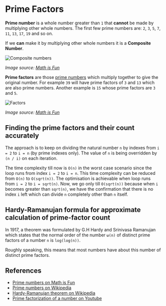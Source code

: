 # Prime Factors

**Prime number** is a whole number greater than `1` that **cannot** be made by multiplying other whole numbers. The first few prime numbers are: `2`, `3`, `5`, `7`, `11`, `13`, `17`, `19` and so on.

If we **can** make it by multiplying other whole numbers it is a **Composite Number**.

![Composite numbers](https://www.mathsisfun.com/numbers/images/prime-composite.svg)

_Image source: [Math is Fun](https://www.mathsisfun.com/prime-factorization.html)_

**Prime factors** are those [prime numbers](https://en.wikipedia.org/wiki/Prime_number) which multiply together to give the original number. For example `39` will have prime factors of `3` and `13` which are also prime numbers. Another example is `15` whose prime factors are `3` and `5`.

![Factors](https://www.mathsisfun.com/numbers/images/factor-2x3.svg)

_Image source: [Math is Fun](https://www.mathsisfun.com/prime-factorization.html)_

## Finding the prime factors and their count accurately

The approach is to keep on dividing the natural number `n` by indexes from `i = 2` to `i = n` (by prime indexes only). The value of `n` is being overridden by `(n / i)` on each iteration.

The time complexity till now is `O(n)` in the worst case scenario since the loop runs from index `i = 2` to `i = n`. This time complexity can be reduced from `O(n)` to `O(sqrt(n))`. The optimisation is achievable when loop runs from `i = 2` to `i = sqrt(n)`. Now, we go only till `O(sqrt(n))` because when `i` becomes greater than `sqrt(n)`, we have the confirmation that there is no index `i` left which can divide `n` completely other than `n` itself.

## Hardy-Ramanujan formula for approximate calculation of prime-factor count

In 1917, a theorem was formulated by G.H Hardy and Srinivasa Ramanujan which states that the normal order of the number `ω(n)` of distinct prime factors of a number `n` is `log(log(n))`.

Roughly speaking, this means that most numbers have about this number of distinct prime factors.

## References

-   [Prime numbers on Math is Fun](https://www.mathsisfun.com/prime-factorization.html)
-   [Prime numbers on Wikipedia](https://en.wikipedia.org/wiki/Prime_number)
-   [Hardy-Ramanujan theorem on Wikipedia](https://en.wikipedia.org/wiki/Hardy%E2%80%93Ramanujan_theorem)
-   [Prime factorization of a number on Youtube](https://www.youtube.com/watch?v=6PDtgHhpCHo&list=PLLXdhg_r2hKA7DPDsunoDZ-Z769jWn4R8&index=82)
